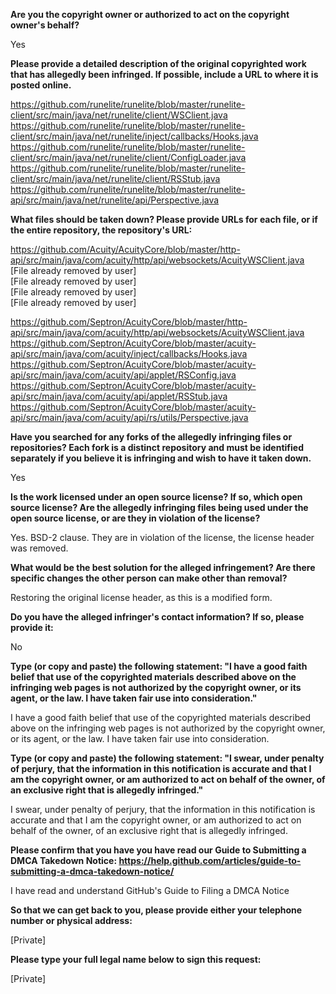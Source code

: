**Are you the copyright owner or authorized to act on the copyright owner's behalf?**

Yes

**Please provide a detailed description of the original copyrighted work that has allegedly been infringed. If possible, include a URL to where it is posted online.**

https://github.com/runelite/runelite/blob/master/runelite-client/src/main/java/net/runelite/client/WSClient.java  
https://github.com/runelite/runelite/blob/master/runelite-client/src/main/java/net/runelite/inject/callbacks/Hooks.java  
https://github.com/runelite/runelite/blob/master/runelite-client/src/main/java/net/runelite/client/ConfigLoader.java  
https://github.com/runelite/runelite/blob/master/runelite-client/src/main/java/net/runelite/client/RSStub.java  
https://github.com/runelite/runelite/blob/master/runelite-api/src/main/java/net/runelite/api/Perspective.java  

**What files should be taken down? Please provide URLs for each file, or if the entire repository, the repository's URL:**

https://github.com/Acuity/AcuityCore/blob/master/http-api/src/main/java/com/acuity/http/api/websockets/AcuityWSClient.java  
[File already removed by user]  
[File already removed by user]  
[File already removed by user]  
[File already removed by user]  

https://github.com/Septron/AcuityCore/blob/master/http-api/src/main/java/com/acuity/http/api/websockets/AcuityWSClient.java  
https://github.com/Septron/AcuityCore/blob/master/acuity-api/src/main/java/com/acuity/inject/callbacks/Hooks.java  
https://github.com/Septron/AcuityCore/blob/master/acuity-api/src/main/java/com/acuity/api/applet/RSConfig.java  
https://github.com/Septron/AcuityCore/blob/master/acuity-api/src/main/java/com/acuity/api/applet/RSStub.java  
https://github.com/Septron/AcuityCore/blob/master/acuity-api/src/main/java/com/acuity/api/rs/utils/Perspective.java  

**Have you searched for any forks of the allegedly infringing files or repositories? Each fork is a distinct repository and must be identified separately if you believe it is infringing and wish to have it taken down.**

Yes

**Is the work licensed under an open source license? If so, which open source license? Are the allegedly infringing files being used under the open source license, or are they in violation of the license?**

Yes. BSD-2 clause. They are in violation of the license, the license header was removed.

**What would be the best solution for the alleged infringement? Are there specific changes the other person can make other than removal?**

Restoring the original license header, as this is a modified form.

**Do you have the alleged infringer's contact information? If so, please provide it:**

No

**Type (or copy and paste) the following statement: "I have a good faith belief that use of the copyrighted materials described above on the infringing web pages is not authorized by the copyright owner, or its agent, or the law. I have taken fair use into consideration."**

I have a good faith belief that use of the copyrighted materials described above on the infringing web pages is not authorized by the copyright owner, or its agent, or the law. I have taken fair use into consideration.

**Type (or copy and paste) the following statement: "I swear, under penalty of perjury, that the information in this notification is accurate and that I am the copyright owner, or am authorized to act on behalf of the owner, of an exclusive right that is allegedly infringed."**

I swear, under penalty of perjury, that the information in this notification is accurate and that I am the copyright owner, or am authorized to act on behalf of the owner, of an exclusive right that is allegedly infringed.

**Please confirm that you have you have read our Guide to Submitting a DMCA Takedown Notice: https://help.github.com/articles/guide-to-submitting-a-dmca-takedown-notice/**

I have read and understand GitHub's Guide to Filing a DMCA Notice

**So that we can get back to you, please provide either your telephone number or physical address:**

[Private]

**Please type your full legal name below to sign this request:**

[Private]
